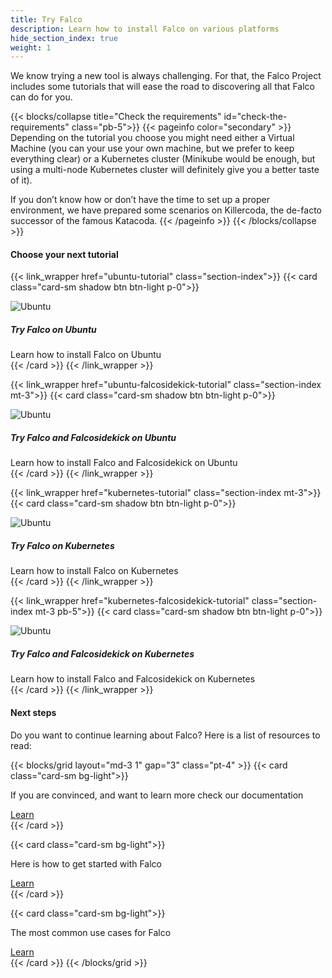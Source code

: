 ```yaml
---
title: Try Falco
description: Learn how to install Falco on various platforms
hide_section_index: true
weight: 1
---
```

We know trying a new tool is always challenging. For that, the Falco Project includes some tutorials that will ease the road to discovering all that Falco can do for you.

{{< blocks/collapse title="Check the requirements" id="check-the-requirements" class="pb-5">}}
{{< pageinfo color="secondary" >}}
Depending on the tutorial you choose you might need either a Virtual Machine (you can your use your own machine, but we prefer to keep everything clear) or a Kubernetes cluster (Minikube would be enough, but using a multi-node Kubernetes cluster will definitely give you a better taste of it).

If you don’t know how or don’t have the time to set up a proper environment, we have prepared some scenarios on Killercoda, the de-facto successor of the famous Katacoda.
{{< /pageinfo >}}
{{< /blocks/collapse >}}

#### Choose your next tutorial

{{< link_wrapper href="ubuntu-tutorial" class="section-index">}}
{{< card class="card-sm shadow btn btn-light p-0">}}
<div class="text-left d-flex gap-4">
    <img class="align-self-center icon-4 icon-lg-5" src="/img/ubuntu.png" alt="Ubuntu" loading="lazy">
    <div class="align-self-center">
        <div class="card-title mb-2">
            <h5>Try Falco on Ubuntu</h5>
        </div>
        <span class="card-text text-black-50">Learn how to install Falco on Ubuntu</span>
    </div>
</div>
{{< /card >}}
{{< /link_wrapper >}}

{{< link_wrapper href="ubuntu-falcosidekick-tutorial" class="section-index mt-3">}}
{{< card class="card-sm shadow btn btn-light p-0">}}
<div class="text-left d-flex gap-4">
    <img class="align-self-center icon-4 icon-lg-5" src="/img/ubuntu.png" alt="Ubuntu" loading="lazy">
    <div class="align-self-center">
        <div class="card-title mb-2">
            <h5>Try Falco and Falcosidekick on Ubuntu</h5>
        </div>
        <span class="card-text text-black-50">Learn how to install Falco and Falcosidekick on Ubuntu</span>
    </div>
</div>
{{< /card >}}
{{< /link_wrapper >}}

{{< link_wrapper href="kubernetes-tutorial" class="section-index mt-3">}}
{{< card class="card-sm shadow btn btn-light p-0">}}
<div class="text-left d-flex gap-4">
    <img class="align-self-center icon-4 icon-lg-5" src="/img/kubernetes-logo.png" alt="Ubuntu" loading="lazy">
    <div class="align-self-center">
        <div class="card-title mb-2">
            <h5>Try Falco on Kubernetes</h5>
        </div>
        <span class="card-text text-black-50">Learn how to install Falco on Kubernetes</span>
    </div>
</div>
{{< /card >}}
{{< /link_wrapper >}}

{{< link_wrapper href="kubernetes-falcosidekick-tutorial" class="section-index mt-3 pb-5">}}
{{< card class="card-sm shadow btn btn-light p-0">}}
<div class="text-left d-flex gap-4">
    <img class="align-self-center icon-4 icon-lg-5" src="/img/kubernetes-logo.png" alt="Ubuntu" loading="lazy">
    <div class="align-self-center">
        <div class="card-title mb-2">
            <h5>Try Falco and Falcosidekick on Kubernetes</h5>
        </div>
        <span class="card-text text-black-50">Learn how to install Falco and Falcosidekick on Kubernetes</span>
    </div>
</div>
{{< /card >}}
{{< /link_wrapper >}}

#### Next steps
Do you want to continue learning about Falco? Here is a list of resources to read:

{{< blocks/grid layout="md-3 1" gap="3" class="pt-4" >}}
{{< card class="card-sm bg-light">}}
<div class="d-flex flex-column align-items-start h-100">
    <p class="flex-grow-1">If you are convinced, and want to learn more check our documentation</p>
    <a class="btn btn-link btn-lg p-0" href="/docs" role="button">Learn</a>
</div>
{{< /card >}}

{{< card class="card-sm bg-light">}}
<div class="d-flex flex-column align-items-start h-100">
    <p class="flex-grow-1">Here is how to get started with Falco</p>
    <a class="btn btn-link btn-lg p-0" href="/docs/getting-started/" role="button">Learn</a>
</div>
{{< /card >}}

{{< card class="card-sm bg-light">}}
<div class="d-flex flex-column align-items-start h-100">
    <p class="flex-grow-1">The most common use cases for Falco</p>
    <a class="btn btn-link btn-lg p-0" href="/about/use-cases/" role="button">Learn</a>
</div>
{{< /card >}}
{{< /blocks/grid >}}